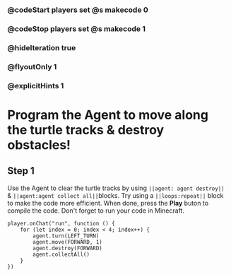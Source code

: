 ### @codeStart players set @s makecode 0
### @codeStop players set @s makecode 1

### @hideIteration true 
### @flyoutOnly 1
### @explicitHints 1


# Program the Agent to move along the turtle tracks & destroy obstacles!

## Step 1
Use the Agent to clear the turtle tracks by using ``||agent: agent destroy||`` & ``||agent:agent collect all||``blocks. Try using a ``||loops:repeat||`` block to make the code more efficient. When done, press the **Play** buton to compile the code. Don't forget to run your code in Minecraft. 


```ghost
player.onChat("run", function () {
    for (let index = 0; index < 4; index++) {
        agent.turn(LEFT_TURN)
        agent.move(FORWARD, 1)
        agent.destroy(FORWARD)
        agent.collectAll()
    }
})
``` 

